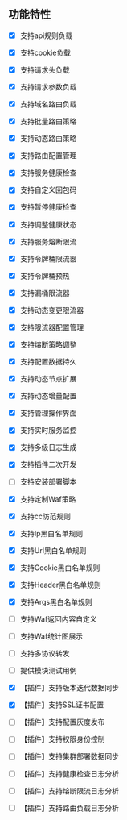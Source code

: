 ## 功能特性

- [x] 支持api规则负载

- [x] 支持cookie负载

- [x] 支持请求头负载

- [x] 支持请求参数负载

- [x] 支持域名路由负载

- [x] 支持批量路由策略

- [x] 支持动态路由策略

- [x] 支持路由配置管理


- [x] 支持服务健康检查

- [x] 支持自定义回包码

- [x] 支持暂停健康检查

- [x] 支持调整健康状态


- [x] 支持服务熔断限流

- [x] 支持令牌桶限流器

- [x] 支持令牌桶预热

- [x] 支持漏桶限流器

- [x] 支持动态变更限流器

- [x] 支持限流器配置管理

- [x] 支持熔断策略调整


- [x] 支持配置数据持久

- [x] 支持动态节点扩展

- [x] 支持动态增量配置

- [x] 支持管理操作界面

- [x] 支持实时服务监控

- [x] 支持多级日志生成

- [x] 支持插件二次开发

- [ ] 支持安装部署脚本



- [x] 支持定制Waf策略

- [x] 支持cc防范规则

- [x] 支持Ip黑白名单规则

- [x] 支持Url黑白名单规则

- [x] 支持Cookie黑白名单规则

- [x] 支持Header黑白名单规则

- [x] 支持Args黑白名单规则

- [ ] 支持Waf返回内容自定义

- [ ] 支持Waf统计图展示



- [ ] 支持多协议转发

- [ ] 提供模块测试用例



- [x] 【插件】支持版本迭代数据同步

- [x] 【插件】支持SSL证书配置

- [ ] 【插件】支持配置灰度发布

- [ ] 【插件】支持权限身份控制

- [ ] 【插件】支持集群部署数据同步

- [ ] 【插件】支持健康检查日志分析

- [ ] 【插件】支持熔断限流日志分析

- [ ] 【插件】支持路由负载日志分析
